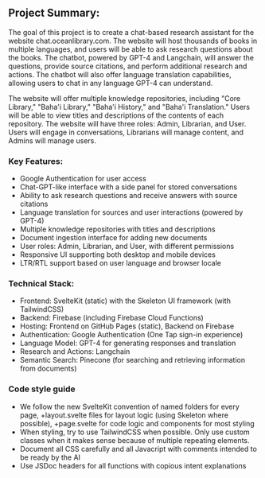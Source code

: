 ## Project Summary:

The goal of this project is to create a chat-based research assistant for the website chat.oceanlibrary.com. The website will host thousands of books in multiple languages, and users will be able to ask research questions about the books. The chatbot, powered by GPT-4 and Langchain, will answer the questions, provide source citations, and perform additional research and actions. The chatbot will also offer language translation capabilities, allowing users to chat in any language GPT-4 can understand.

The website will offer multiple knowledge repositories, including "Core Library," "Baha'i Library," "Baha'i History," and "Baha'i Translation." Users will be able to view titles and descriptions of the contents of each repository. The website will have three roles: Admin, Librarian, and User. Users will engage in conversations, Librarians will manage content, and Admins will manage users.

### Key Features:

- Google Authentication for user access
- Chat-GPT-like interface with a side panel for stored conversations
- Ability to ask research questions and receive answers with source citations
- Language translation for sources and user interactions (powered by GPT-4)
- Multiple knowledge repositories with titles and descriptions
- Document ingestion interface for adding new documents
- User roles: Admin, Librarian, and User, with different permissions
- Responsive UI supporting both desktop and mobile devices
- LTR/RTL support based on user language and browser locale

### Technical Stack:

- Frontend: SvelteKit (static) with the Skeleton UI framework (with TailwindCSS)
- Backend: Firebase (including Firebase Cloud Functions)
- Hosting: Frontend on GitHub Pages (static), Backend on Firebase
- Authentication: Google Authentication (One Tap sign-in experience)
- Language Model: GPT-4 for generating responses and translation
- Research and Actions: Langchain
- Semantic Search: Pinecone (for searching and retrieving information from documents)

### Code style guide

- We follow the new SvelteKit convention of named folders for every page, +layout.svelte files for layout logic (using Skeleton where possible), +page.svelte for code logic and components for most styling
- When styling, try to use TailwindCSS when possible. Only use custom classes when it makes sense because of multiple repeating elements.
- Document all CSS carefully and all Javacript with comments intended to be ready by the AI
- Use JSDoc headers for all functions with copious intent explanations


